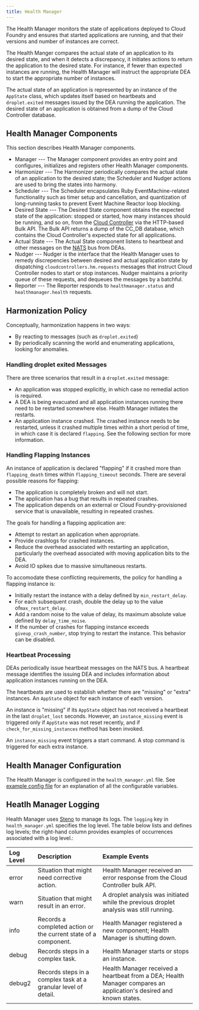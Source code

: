 ```yaml
---
title: Health Manager
---
```


The Health Manager monitors the state of applications deployed to Cloud Foundry and ensures that started applications are running, and that their versions and number of instances are correct.

The Health Manger compares the actual state of an application to its desired state, and when it detects a discrepancy, it initiates actions to return the application to the desired state. For instance, if fewer than expected instances are running, the Health Manager will instruct the appropriate DEA to start the appropriate number of instances.    

The actual state of an application is represented by an instance of the `AppState` class, which updates itself based on heartbeats and `droplet.exited` messages issued by the DEA running the application. The desired state of an application is obtained from a dump of the Cloud Controller database.


## <a id='components'></a>Health Manager Components ##

This section describes Health Manager components.

* Manager --- The Manager component provides an entry point and configures, initializes and registers other Health Manager components.
* Harmonizer --- The Harmonizer periodically compares the actual state of an application to the desired state; the Scheduler and Nudger actions are used to bring the states into harmony.
* Scheduler --- The Scheduler encapsulates Ruby EventMachine-related functionality such as timer setup and cancellation, and quantization of long-running tasks to prevent Event Machine Reactor loop blocking.
* Desired State --- The Desired State component obtains the expected state of the application: stopped or started, how many instances should be running, and so on, from the [Cloud Controller](./cloud-controller.html) via the HTTP-based Bulk API. The Bulk API returns a dump of the CC_DB database, which contains the Cloud Controller's expected state for all applications. 
* Actual State --- The Actual State component listens to heartbeat and other messages on the [NATS](./messaging-nats.html) bus from DEAs. 
* Nudger --- Nudger is the interface that the Health Manager uses to remedy discrepencies between desired and actual application state by dispatching `cloudcontrollers.hm.requests` messages that instruct Cloud Controller nodes to start or stop instances. Nudger maintains a priority queue of these requests, and dequeues the messages by a batchful.
* Reporter --- The Reporter responds to `healthmanager.status` and `healthmanager.health` requests.


## <a id='harmonization'></a>Harmonization Policy ###

Conceptually, harmonization happens in two ways:

- By reacting to messages (such as `droplet.exited`)
- By periodically scanning the world and enumerating applications, looking for anomalies.

### <a id='droplet-exited'></a>Handling droplet exited Messages ###

There are three scenarios that result in a `droplet.exited` message:

- An  application was stopped explicitly, in which case no remedial action is required. 
- A DEA is being evacuated and all application instances running there need to be restarted somewhere else. Health Manager initiates the restarts.
- An application instance crashed. The crashed instance needs to be restarted, unless it crashed multiple times within a short period of time, in which case it is declared `flapping`. See the following section for more information.

### <a id='flapping-instances'></a>Handling Flapping Instances ###

An instance of application is declared "flapping" if it crashed more than `flapping_death` times within `flapping_timeout` seconds. There are several possible reasons for flapping:

- The application is completely broken and will not start.
- The application has a bug that results in repeated crashes.
- The application depends on an external or Cloud Foundry-provisioned service that is unavailable, resulting in repeated crashes.

The goals for handling a flapping application are: 

- Attempt to restart an application when appropriate.
- Provide crashlogs for crashed instances.
- Reduce the overhead associated with restarting an application, particularly the overhead associated with moving application bits to the DEA.
- Avoid IO spikes due to massive simultaneous restarts.

To accomodate these conflicting requirements, the policy for handling a flapping instance is:

- Initially restart the instance with a delay defined by `min_restart_delay`.
- For each subsequent crash, double the delay up to the value of`max_restart_delay`.
- Add a random noise to the value of delay, its maximum absolute value defined by `delay_time_noise`.
- If the number of crashes for flapping instance exceeds `giveup_crash_number`, stop trying to restart the instance. This behavior can be disabled.

### <a id='heartbeat-processing'></a>Heartbeat Processing ###

DEAs periodically issue heartbeat messages on the NATS bus. A heartbeat message identifies the issuing DEA and includes information about application instances running on the DEA.

The heartbeats are used to establish whether there are "missing" or "extra" instances. An `AppState` object for each instance of each version.

An instance is "missing" if its `AppState` object has not received a heartbeat in the last `droplet_lost` seconds. However, an `instance_missing` event is triggered only if `AppState` was not reset recently, and if `check_for_missing_instances` method has been invoked.

An `instance_missing` event triggers a start command. A stop command is triggered for each extra instance.


## <a id='configuration'></a>Health Manager Configuration ##

The Health Manager is configured in the `health_manager.yml` file. See [example config file](https://github.com/cloudfoundry/health_manager/blob/master/config/health_manager.yml) for an explanation of all the configurable variables.

## <a id='logging'></a>Heatlh Manager Logging ##

Health Manager uses [Steno](http://github.com/cloudfoundry/steno) to manage its logs. The `logging` key in `health_manager.yml` specifies the log level. The table below lists and defines log levels; the right-hand column provides examples of occurrences associated with a log level.:

| Log Level| Description  | Example Events |
| :-------- | :---------- |:---------- |
|error |Situation that might need corrective action.  |Health Manager received an error response from the Cloud Controller bulk API. |
|warn |Situation that might result in an error.| A droplet analysis was initiated while the previous droplet analysis was still running.|
|info |Records a completed action or the current state of a component. |Health Manager registered a new component; Health Manager is shutting down. |
|debug |Records steps in a complex task. |Health Manager starts or stops an instance.  |
|debug2 |Records steps in a complex task at a granular level of detail. |Health Manager received a heartbeat from a DEA; Health Manager compares an application's desired and known states. |

